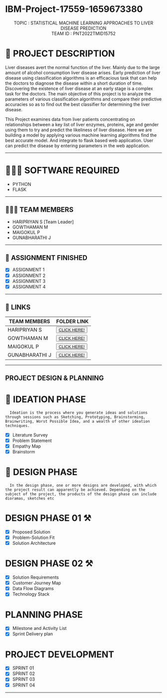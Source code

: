 # IBM-Project-17559-1659673380

<p align="center">
    TOPIC : STATISTICAL MACHINE LEARNING APPROACHES TO LIVER DISEASE PREDICTION <br />
    TEAM ID    : PNT2022TMID15752 <br />
  </p>


<!-- Description -->

# 📝 PROJECT DESCRIPTION

Liver diseases avert the normal function of the liver. Mainly due to the large amount of alcohol consumption liver disease arises. Early prediction of liver disease using classification algorithms is an efficacious task that can help the doctors to diagnose the disease within a short duration of time. Discovering the existence of liver disease at an early stage is a complex task for the doctors. The main objective of this project is to analyze the parameters of various classification algorithms and compare their predictive accuracies so as to find out the best classifier for determining the liver disease.

This Project examines data from liver patients concentrating on relationships between a key list of liver enzymes, proteins, age and gender using them to try and predict the likeliness of liver disease. Here we are building a model by applying various machine learning algorithms find the best accurate model. And integrate to flask based web application. User can predict the disease by entering parameters in the web application.
<hr>

# 👨🏻‍💻 SOFTWARE REQUIRED <br />
- PYTHON<br />
- FLASK<br />

<hr>

## 🧑🏻‍🦰 TEAM MEMBERS
- HARIPRIYAN S [Team Leader]
- GOWTHAMAN M   
- MAIGOKUL P
- GUNABHARATHI J

<hr>

## 📒 ASSIGNMENT FINISHED
- [x] ASSIGNMENT 1
- [x] ASSIGNMENT 2
- [x] ASSIGNMENT 3 
- [x] ASSIGNMENT 4
<hr>

## 🔗 LINKS

| TEAM MEMBERS | FOLDER LINK    |
| ------------- | ------------- |
| HARIPRIYAN S  | <button> <a href="https://github.com/IBM-EPBL/IBM-Project-17559-1659673380/tree/main/Assignments/Team%20Leader">CLICK HERE!  </a></button>               
| GOWTHAMAN M | <button> <a href="https://github.com/IBM-EPBL/IBM-Project-17559-1659673380/tree/main/Assignments/Team%20Member%201">CLICK HERE!  </a> </button> |
| MAIGOKUL P    | <button><a href="https://github.com/IBM-EPBL/IBM-Project-17559-1659673380/tree/main/Assignments/Team%20Member%202%20-%20Maigokul%20P">CLICK HERE!  </a> </button> |
| GUNABHARATHI J     | <button><a href="https://github.com/IBM-EPBL/IBM-Project-17559-1659673380/tree/main/Assignments/Team%20Member%203%20-%20Gunabharathi%20J">CLICK HERE!  </a> </button> |

<hr>

## PROJECT DESIGN & PLANNING
# 🧩 IDEATION PHASE

      Ideation is the process where you generate ideas and solutions through sessions such as Sketching, Prototyping, Brainstorming, Brainwriting, Worst Possible Idea, and a wealth of other ideation techniques.
- [x] Literature Survey
- [x] Problem Statement
- [x] Empathy Map
- [x] Brainstorm

# 📝 DESIGN PHASE 
      In the design phase, one or more designs are developed, with which the project result can apparently be achieved. Depending on the subject of the project, the products of the design phase can include dioramas, sketches etc

# DESIGN PHASE 01 ⚒️
- [x] Proposed Solution
- [x] Problem-Solution Fit
- [x] Solution Architecture

# DESIGN PHASE 02 ⚒️
- [x] Solution Requirements
- [x] Customer Journey Map
- [x] Data Flow Diagrams
- [x] Technology Stack

# PLANNING PHASE
- [x] Milestone and Activity List
- [x] Sprint Delivery plan

# PROJECT DEVELOPMENT 
- [x] SPRINT 01
- [x] SPRINT 02
- [x] SPRINT 03
- [x] SPRINT 04

<hr>


